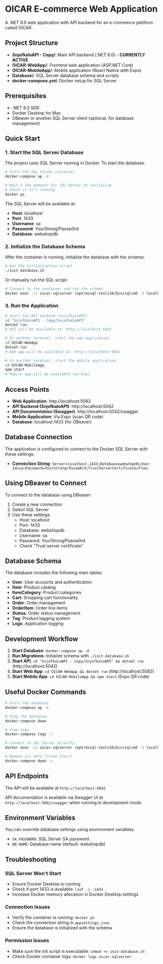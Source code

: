 # OICAR E-commerce Web Application

A .NET 9.0 web application with API backend for an e-commerce platform called OICAR.

## Project Structure

- **SnjofkaloAPI - Copy/**: Main API backend (.NET 9.0) - **CURRENTLY ACTIVE**
- **OICAR-WebApp/**: Frontend web application (ASP.NET Core)
- **OICAR-MobileApp/**: Mobile application (React Native with Expo)
- **Database/**: SQL Server database schema and scripts
- **docker-compose.yml**: Docker setup for SQL Server

## Prerequisites

- .NET 9.0 SDK
- Docker Desktop for Mac
- DBeaver or another SQL Server client (optional, for database management)

## Quick Start

### 1. Start the SQL Server Database

The project uses SQL Server running in Docker. To start the database:

```bash
# Start the SQL Server container
docker-compose up -d

# Wait a few moments for SQL Server to initialize
# Check if it's running
docker ps
```

The SQL Server will be available at:
- **Host**: localhost
- **Port**: 1433
- **Username**: sa
- **Password**: YourStrong!Passw0rd
- **Database**: webshopdb

### 2. Initialize the Database Schema

After the container is running, initialize the database with the schema:

```bash
# Run the initialization script
./init-database.sh
```

Or manually run the SQL script:

```bash
# Connect to the container and run the schema
docker exec -it oicar-sqlserver /opt/mssql-tools18/bin/sqlcmd -S localhost -U sa -P "YourStrong!Passw0rd" -C -d webshopdb -i /docker-entrypoint-initdb.d/Database.sql
```

### 3. Run the Application

```bash
# Start the API backend (SnjofkaloAPI)
cd "SnjofkaloAPI - Copy/SnjofkaloAPI"
dotnet run
# API will be available at: http://localhost:5042

# In another terminal, start the web application
cd OICAR-WebApp  
dotnet run
# Web app will be available at: http://localhost:5082

# In another terminal, start the mobile application
cd OICAR-MobileApp
npm start
# Mobile app will be available via Expo
```

## Access Points

- **Web Application**: http://localhost:5082
- **API Backend (SnjofkaloAPI)**: http://localhost:5042
- **API Documentation (Swagger)**: http://localhost:5042/swagger
- **Mobile Application**: Via Expo (scan QR code)
- **Database**: localhost:1433 (for DBeaver)

## Database Connection

The application is configured to connect to the Docker SQL Server with these settings:

- **Connection String**: `Server=localhost,1433;Database=webshopdb;User Id=sa;Password=YourStrong!Passw0rd;TrustServerCertificate=True;`

## Using DBeaver to Connect

To connect to the database using DBeaver:

1. Create a new connection
2. Select SQL Server
3. Use these settings:
   - Host: localhost
   - Port: 1433
   - Database: webshopdb
   - Username: sa
   - Password: YourStrong!Passw0rd
   - Check "Trust server certificate"

## Database Schema

The database includes the following main tables:

- **User**: User accounts and authentication
- **Item**: Product catalog
- **ItemCategory**: Product categories
- **Cart**: Shopping cart functionality
- **Order**: Order management
- **OrderItem**: Order line items
- **Status**: Order status management
- **Tag**: Product tagging system
- **Logs**: Application logging

## Development Workflow

1. **Start Database**: `docker-compose up -d`
2. **Run Migrations**: Initialize schema with `./init-database.sh`
3. **Start API**: `cd "SnjofkaloAPI - Copy/SnjofkaloAPI" && dotnet run` (http://localhost:5042)
4. **Start Web App**: `cd OICAR-WebApp && dotnet run` (http://localhost:5082)
5. **Start Mobile App**: `cd OICAR-MobileApp && npm start` (Expo QR code)

## Useful Docker Commands

```bash
# Start the database
docker-compose up -d

# Stop the database
docker-compose down

# View logs
docker-compose logs -f

# Connect to SQL Server directly
docker exec -it oicar-sqlserver /opt/mssql-tools18/bin/sqlcmd -S localhost -U sa -P "YourStrong!Passw0rd" -C

# Remove all data (fresh start)
docker-compose down -v
```

## API Endpoints

The API will be available at `http://localhost:5042`.

API documentation is available via Swagger UI at `http://localhost:5042/swagger` when running in development mode.

## Environment Variables

You can override database settings using environment variables:

- `SA_PASSWORD`: SQL Server SA password
- `DB_NAME`: Database name (default: webshopdb)

## Troubleshooting

### SQL Server Won't Start
- Ensure Docker Desktop is running
- Check if port 1433 is available: `lsof -i :1433`
- Increase Docker memory allocation in Docker Desktop settings

### Connection Issues
- Verify the container is running: `docker ps`
- Check the connection string in `appsettings.json`
- Ensure the database is initialized with the schema

### Permission Issues
- Make sure the init script is executable: `chmod +x init-database.sh`
- Check Docker container logs: `docker logs oicar-sqlserver`
